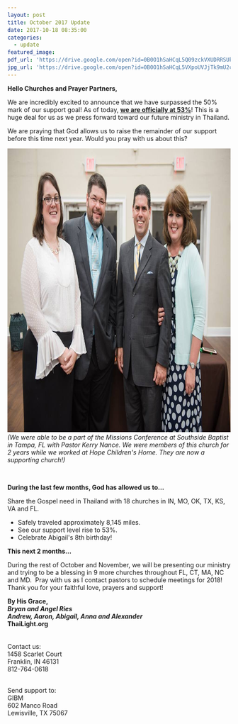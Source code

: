 ```yaml
---
layout: post
title: October 2017 Update
date: 2017-10-18 08:35:00
categories:
  - update
featured_image:
pdf_url: 'https://drive.google.com/open?id=0B0O1hSaHCqL5Q09zckVXUDRRSUk'
jpg_url: 'https://drive.google.com/open?id=0B0O1hSaHCqL5VXpoUVJjTk9mU2c'
---
```



**Hello Churches and Prayer Partners,**

We are incredibly excited to announce that we have surpassed the 50% mark of our support goal! As of today, <u><strong>we are officially at 53%</strong></u>! This is a huge deal for us as we press forward toward our future ministry in Thailand.

We are praying that God allows us to raise the remainder of our support before this time next year. Would you pray with us about this?

<address><img alt="" width="960" height="640" src="/uploads/versions/ries-nance---x----960-640x---.jpg" /></address>

<address>(We were able to be a part of the Missions Conference at Southside Baptist in Tampa, FL with Pastor Kerry Nance. We were members of this church for 2 years while we worked at Hope Children's Home. They are now a supporting church!)</address>

&nbsp;

**During the last few months, God has allowed us to…**

Share the Gospel need in Thailand with 18 churches in IN, MO, OK, TX, KS, VA and FL.

* Safely traveled approximately 8,145 miles.
* See our support level rise to 53%.
* Celebrate Abigail's 8th birthday!

**This next 2 months…**

During the rest of October and November, we will be presenting our ministry and trying to be a blessing in 9 more churches throughout FL, CT, MA, NC and MD.&nbsp; Pray with us as I contact pastors to schedule meetings for 2018! Thank you for your faithful love, prayers and support!

**By His Grace,<br>*Bryan and Angel Ries<br>Andrew, Aaron, Abigail, Anna and Alexander*<br>ThaiLight.org**<br><br><br>Contact us:<br>1458 Scarlet Court<br>Franklin, IN 46131<br>812-764-0618

<br>Send support to:<br>GIBM<br>602 Manco Road<br>Lewisville, TX 75067